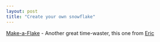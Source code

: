 ```yaml
---
layout: post
title: "Create your own snowflake"
---
```




<a href="http://snowflakes.lookandfeel.com/">Make-a-Flake</a> - Another great time-waster, this one from <a href="http://eric.weblogs.com/2004/05/19#a3108">Eric</a>


